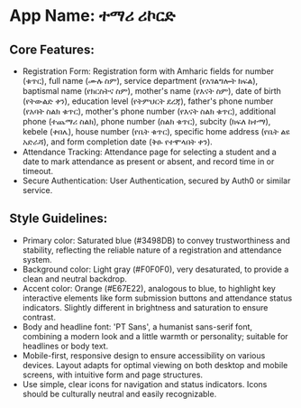 # **App Name**: ተማሪ ሪኮርድ

## Core Features:

- Registration Form: Registration form with Amharic fields for number (ቁጥር), full name (ሙሉ ስም), service department (የአገልግሎት ክፍል), baptismal name (የክርስትና ስም), mother's name (የእናት ስም), date of birth (የትውልድ ቀን), education level (የትምህርት ደረጃ), father's phone number (የአባት ስልክ ቁጥር), mother's phone number (የእናት ስልክ ቁጥር), additional phone (ተጨማሪ ስልክ), phone number (ስልክ ቁጥር), subcity (ክፍለ ከተማ), kebele (ቀበሌ), house number (የቤት ቁጥር), specific home address (የቤት ልዩ አድራሻ), and form completion date (ቅፁ የተሞላበት ቀን).
- Attendance Tracking: Attendance page for selecting a student and a date to mark attendance as present or absent, and record time in or timeout.
- Secure Authentication: User Authentication, secured by Auth0 or similar service.

## Style Guidelines:

- Primary color: Saturated blue (#3498DB) to convey trustworthiness and stability, reflecting the reliable nature of a registration and attendance system.
- Background color: Light gray (#F0F0F0), very desaturated, to provide a clean and neutral backdrop.
- Accent color: Orange (#E67E22), analogous to blue, to highlight key interactive elements like form submission buttons and attendance status indicators. Slightly different in brightness and saturation to ensure contrast.
- Body and headline font: 'PT Sans', a humanist sans-serif font, combining a modern look and a little warmth or personality; suitable for headlines or body text.
- Mobile-first, responsive design to ensure accessibility on various devices. Layout adapts for optimal viewing on both desktop and mobile screens, with intuitive form and page structures.
- Use simple, clear icons for navigation and status indicators. Icons should be culturally neutral and easily recognizable.
